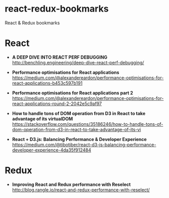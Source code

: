 # react-redux-bookmarks
React &amp; Redux bookmarks

# React

- **A DEEP DIVE INTO REACT PERF DEBUGGING**  
  http://benchling.engineering/deep-dive-react-perf-debugging/ 

- **Performance optimisations for React applications**  
  https://medium.com/@alexandereardon/performance-optimisations-for-react-applications-b453c597b191

- **Performance optimisations for React applications part 2**  
  https://medium.com/@alexandereardon/performance-optimisations-for-react-applications-round-2-2042e5c9af97

- **How to handle tons of DOM operation from D3 in React to take advantage of its virtualDOM**  
  https://stackoverflow.com/questions/35186246/how-to-handle-tons-of-dom-operation-from-d3-in-react-to-take-advantage-of-its-vi

- **React + D3.js: Balancing Performance & Developer Experience**  
  https://medium.com/@tibotiber/react-d3-js-balancing-performance-developer-experience-4da35f912484



# Redux

- **Improving React and Redux performance with Reselect**  
  http://blog.rangle.io/react-and-redux-performance-with-reselect/






